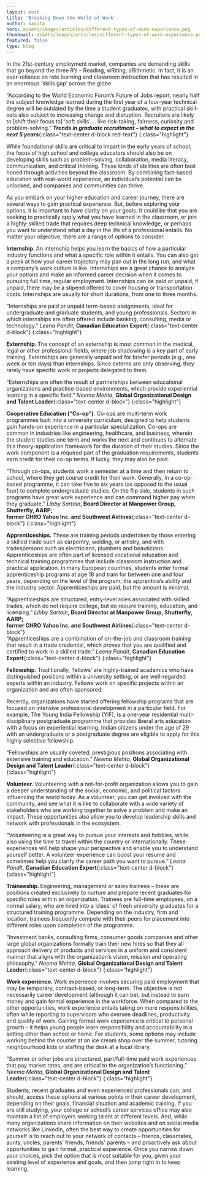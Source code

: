 ```yaml
---
layout: post
title: 'Breaking Down the World of Work'
author: kavita
hero: assets/images/articles/different-types-of-work-experience.png
thumbnail: assets/images/articles/different-types-of-work-experience.png
featured: false
type: blog
---
```


In the 21st-century employment market, companies are demanding skills that go beyond the three R’s – Reading, wRiting, aRithmetic. In fact, it is an over-reliance on rote learning and classroom instruction that has resulted in an enormous ‘skills gap’ across the globe.

“According to the World Economic Forum’s Future of Jobs report, nearly half the subject knowledge learned during the first year of a four-year technical degree will be outdated by the time a student graduates, with practical skill-sets also subject to increasing change and disruption. Recruiters are likely to [shift their focus to] ‘soft skills’…. like risk-taking, fairness, curiosity and problem-solving.”
<b>_Trends in graduate recruitment – what to expect in the next 5 years_</b>{:class="text-center d-block red-text"}
{:class="highlight"}

While foundational skills are critical to impart in the early years of school, the focus of high school and college educators should also be on developing skills such as problem-solving, collaboration, media literacy, communication, and critical thinking. These kinds of abilities are often best honed through activities beyond the classroom. By combining fact-based education with real-world experience, an individual’s potential can be unlocked, and companies and communities can thrive.

As you embark on your higher education and career journey, there are several ways to gain practical experience. But, before exploring your options, it is important to have clarity on your goals. It could be that you are seeking to practically apply what you have learned in the classroom, or join a highly-skilled trade that requires deep technical knowledge, or perhaps you want to understand what a day in the life of a professional entails. No matter your objective, there are a range of options to consider.

<b>Internship. </b>An internship helps you learn the basics of how a particular industry functions and what a specific role within it entails. You can also get a peek at how your career trajectory may pan out in the long run, and what a company’s work culture is like. Internships are a great chance to analyze your options and make an informed career decision when it comes to pursuing full time, regular employment. Internships can be paid or unpaid; if unpaid, there may be a stipend offered to cover housing or transportation costs. Internships are usually for short durations, from one to three months.

“Internships are paid or unpaid term-based assignments, ideal for undergraduate and graduate students, and young professionals. Sectors in which internships are often offered include banking, consulting, media or technology.”
<span>_Leena Pandit_, **Canadian Education Expert**</span>{:class="text-center d-block"}
{:class="highlight"}

<b>Externship. </b>The concept of an externship is most common in the medical, legal or other professional fields, where job shadowing is a key part of early training. Externships are generally unpaid and for briefer periods (e.g., one week or ten days) than internships. Since externs are only observing, they rarely have specific work or projects delegated to them.

“Externships are often the result of partnerships between educational organizations and practice-based environments, which provide experiential learning in a specific field.”
<span>_Neema Mehta_, **Global Organizational Design and Talent Leader**</span>{:class="text-center d-block"}
{:class="highlight"}

<b>Cooperative Education (“Co-op”)</b>. Co-ops are multi-term work programmes built into a university curriculum, designed to help students gain hands-on experience in a particular specialization. Co-ops are common in industries like engineering, healthcare, and business, wherein the student studies one term and works the next and continues to alternate this theory-application framework for the duration of their studies. Since the work component is a required part of the graduation requirements, students earn credit for their co-op terms. If lucky, they may also be paid.

“Through co-ops, students work a semester at a time and then return to school, where they get course credit for their work. Generally, in a co-op-based programme, it can take five to six years (as opposed to the usual four) to complete undergraduate studies. On the flip side, students in such programs have great work experience and can command higher pay when they graduate.”
<span>_Libby Sartain_, **Board Director at Manpower Group, Shutterfly, AARP;<br/>former CHRO Yahoo Inc. and Southwest Airlines**</span>{:class="text-center d-block"}
{:class="highlight"}

<b>Apprenticeships.</b> These are training periods undertaken by those entering a skilled trade such as carpentry, welding, or artistry, and with tradespersons such as electricians, plumbers and beauticians. Apprenticeships are often part of licensed vocational education and technical training programmes that include classroom instruction and practical application. In many European countries, students enter formal apprenticeship programs at age 18 and train for between one and four years, depending on the level of the program, the apprentice’s ability and the industry sector. Apprenticeships are paid, but the amount is minimal.

“Apprenticeships are structured, entry-level roles associated with skilled trades, which do not require college, but do require training, education, and licensing.”
<span>_Libby Sartain_, **Board Director at Manpower Group, Shutterfly, AARP;<br/>former CHRO Yahoo Inc. and Southwest Airlines**</span>{:class="text-center d-block"}
<br/>“Apprenticeships are a combination of on-the-job and classroom training that result in a trade credential, which proves that you are qualified and certified to work in a skilled trade.”
<span>_Leena Pandit_, **Canadian Education Expert**</span>{:class="text-center d-block"}
{:class="highlight"}

<b>Fellowship.</b> Traditionally, ‘fellows’ are highly-trained academics who have distinguished positions within a university setting, or are well-regarded experts within an industry. Fellows work on specific projects within an organization and are often sponsored.

Recently, organizations have started offering fellowship programs that are focused on intensive professional development in a particular field. For example, The Young India Fellowship (YIF), is a one-year residential multi-disciplinary postgraduate programme that provides liberal arts education with a focus on experiential learning. Indian citizens under the age of 29 with an undergraduate or a postgraduate degree are eligible to apply for this highly selective fellowship.

“Fellowships are usually coveted, prestigious positions associating with extensive training and education.”
<span>_Neema Mehta_, **Global Organizational Design and Talent Leader**</span>{:class="text-center d-block"}
{:class="highlight"}

<b>Volunteer. </b>Volunteering with a not-for-profit organization allows you to gain a deeper understanding of the social, economic, and political factors influencing the world today. As a volunteer, you can get involved with the community, and see what it is like to collaborate with a wide variety of stakeholders who are working together to solve a problem and make an impact. These opportunities also allow you to develop leadership skills and network with professionals in the ecosystem.

“Volunteering is a great way to pursue your interests and hobbies, while also using the time to travel within the country or internationally. These experiences will help shape your perspective and enable you to understand yourself better.
A volunteer experience can boost your resume and sometimes help you clarify the career path you want to pursue.”
<span>_Leena Pandit_, **Canadian Education Expert**</span>{:class="text-center d-block"}
{:class="highlight"}

<b>Traineeship. </b>Engineering, management or sales trainees – these are positions created exclusively to nurture and prepare recent graduates for specific roles within an organization. Trainees are full-time employees, on a normal salary, who are hired into a ‘class’ of fresh university graduates for a structured training programme. Depending on the industry, firm and location, trainees frequently compete with their peers for placement into different roles upon completion of the programme.

“Investment banks, consulting firms, consumer goods companies and other large global organizations formally train their new hires so that they all approach delivery of products and services in a uniform and consistent manner that aligns with the organization’s vision, mission and operating philosophy.”
<span>_Neema Mehta_, **Global Organizational Design and Talent Leader**</span>{:class="text-center d-block"}
{:class="highlight"}

<b>Work experience. </b>Work experience involves securing paid employment that may be temporary, contract-based, or long-term. The objective is not necessarily career development (although it can be), but instead to earn money and gain formal experience in the workforce. When compared to the other opportunities, work experience entails taking on more responsibilities, often while reporting to supervisors who oversee deadlines, productivity and quality of work. Gaining formal work experience is critical to personal growth – it helps young people learn responsibility and accountability in a setting other than school or home. For students, some options may include working behind the counter at an ice cream shop over the summer, tutoring neighbourhood kids or staffing the desk at a local library.

“Summer or other jobs are structured, part/full-time paid work experiences that pay market rates, and are critical to the organization’s functioning.”
<span>_Neema Mehta_, **Global Organizational Design and Talent Leader**</span>{:class="text-center d-block"}
{:class="highlight"}

Students, recent graduates and even experienced professionals can, and should, access these options at various points in their career development, depending on their goals, financial situation and academic training. If you are still studying, your college or school’s career services office may also maintain a list of employers seeking talent at different levels. And, while many organizations share information on their websites and on social media networks like LinkedIn, often the best way to create opportunities for yourself is to reach out to your network of contacts – friends, classmates, aunts, uncles, parents’ friends, friends’ parents – and proactively ask about opportunities to gain formal, practical experience. Once you narrow down your choices, pick the option that is most suitable for you, given your existing level of experience and goals, and then jump right in to keep learning.
